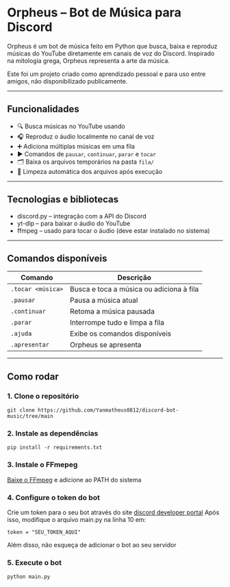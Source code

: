 # Orpheus – Bot de Música para Discord

Orpheus é um bot de música feito em Python que busca, baixa e reproduz músicas do YouTube diretamente em canais de voz do Discord. Inspirado na mitologia grega, Orpheus representa a arte da música.  

Este foi um projeto criado como aprendizado pessoal e para uso entre amigos, não disponibilizado publicamente.

---

## Funcionalidades

- 🔍 Busca músicas no YouTube usando 
- 🎧 Reproduz o áudio localmente no canal de voz 
- ➕ Adiciona múltiplas músicas em uma fila
- ▶ Comandos de `pausar`, `continuar`, `parar` e `tocar`
- 🗂️ Baixa os arquivos temporários na pasta `fila/`
- 🧹 Limpeza automática dos arquivos após execução 

---

## Tecnologias e bibliotecas

- discord.py – integração com a API do Discord
- yt-dlp – para baixar o áudio do YouTube
- ffmpeg – usado para tocar o áudio (deve estar instalado no sistema)

---

## Comandos disponíveis

| Comando           | Descrição                                       |
|-------------------|-------------------------------------------------|
| `.tocar <música>` | Busca e toca a música ou adiciona à fila        |
| `.pausar`         | Pausa a música atual                            |
| `.continuar`      | Retoma a música pausada                         |
| `.parar`          | Interrompe tudo e limpa a fila                  |
| `.ajuda`          | Exibe os comandos disponíveis                   |
| `.apresentar`     | Orpheus se apresenta                            |


---

## Como rodar

### 1. Clone o repositório
```
git clone https://github.com/Yanmatheus0812/discord-bot-music/tree/main
```

### 2. Instale as dependências
```
pip install -r requirements.txt
```

### 3. Instale o FFmepeg
[Baixe o FFmpeg](https://www.gyan.dev/ffmpeg/builds/) e adicione ao PATH do sistema

### 4. Configure o token do bot
Crie um token para o seu bot através do site [discord developer portal](https://www.google.com/url?sa=t&rct=j&q=&esrc=s&source=web&cd=&cad=rja&uact=8&ved=2ahUKEwiliaGHxYiOAxVrH7kGHVwCMp8QFnoECAkQAQ&url=https%3A%2F%2Fdiscord.com%2Fdevelopers%2Fapplications&usg=AOvVaw1wrZe_Tr9Sav0Zx4-42-Jf&opi=89978449)
Após isso, modifique o arquivo main.py na linha 10 em:
```
token = "SEU_TOKEN_AQUI"
```
Além disso, não esqueça de adicionar o bot ao seu servidor

### 5. Execute o bot
```
python main.py
```
